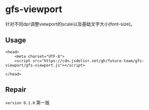 # gfs-viewport
针对不同dpr调整viewport的scale以及基础文字大小(font-size)。

## Usage

```
<head>
    <meta charset="UTF-8">
    <script src="https://cdn.jsdelivr.net/gh/future-team/gfs-viewport/gfs-viewport.js"></script>
    ...
</head>
```

## Repair

`version 0.1.0` 第一版